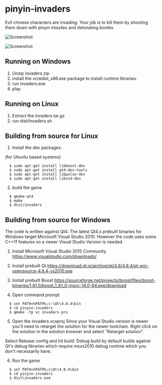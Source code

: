 pinyin-invaders
===============

Evil chinese characters are invading. Your job is to kill them by shooting
them down with pinyin missiles and detonating bombs.

![Screenshot](https://raw.githubusercontent.com/ensisoft/pinyin-invaders/master/screens/menu.png "Main menu")

![Screenshot](https://raw.githubusercontent.com/ensisoft/pinyin-invaders/master/screens/invaders.png "pinyin-invaders are attacking!")

Running on Windows
-----------------------

1. Unzip invaders.zip
1. install the vcredist_x86.exe package to install runtime libraries.
2. run invaders.exe
3. play


Running on Linux
-----------------------

1. Extract the invaders.tar.gz
2. run dist/invaders.sh



Building from source for Linux
-------------------------------

1. Install the dev packages.

  (for Ubuntu based systems)
```
  $ sudo apt-get install libboost-dev
  $ sudo apt-get install qt4-dev-tools
  $ sudo apt-get install libpulse-dev
  $ sudo apt-get install libsnd-dev

```

2. build the game

```
  $ qmake-qt4
  $ make
  $ dist/invaders 
```


Building from source for Windows
---------------------------------

The code is written against Qt4. The latest Qt4.x prebuilt binaries for Windows target 
Microsoft Visual Studio 2010. However the code uses some C++11 features  so a newer
Visual Studio Version is needed.

1. Install Microsoft Visual Studio 2015 Community
https://www.visualstudio.com/downloads/

2. Install prebuilt Qt 
https://download.qt.io/archive/qt/4.8/4.8.4/qt-win-opensource-4.8.4-vs2010.exe

3. Install prebuilt Boost
https://sourceforge.net/projects/boost/files/boost-binaries/1.61.0/boost_1_61_0-msvc-14.0-64.exe/download

4. Open command prompt
```
  $ set PATH=%PATH%;c:\Qt\4.8.4\bin
  $ cd pinyin-invaders
  $ qmake -tp vc invaders.pro
``` 

5. Open the invaders.vcxproj
Since your Visual Studio version is newer you'll need to retarget the solution for the newer toolchain.
Right click on the solution in the solution browser and select "Retarget solution". 

Select Release config and hit build. Debug build by default builds against Qt's debug libraries which
require msvs2010 debug runtime which you don't necessarily have.

6. Run the game 
```
  $ set PATH=%PATH%;c\Qt\4.8.4\bin
  $ cd pinyin-invaders
  $ dist\invaders.exe
```
